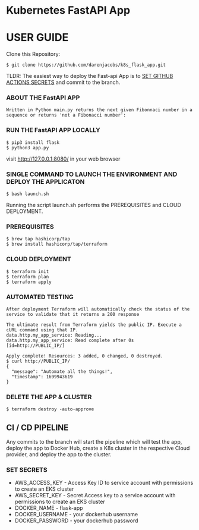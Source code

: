 # Kubernetes FastAPI App


# USER GUIDE

Clone this Repository:
```console
$ git clone https://github.com/darenjacobs/k8s_flask_app.git
```

TLDR:
The easiest way to deploy the Fast-api App is to [SET GITHUB ACTIONS SECRETS](#set-secrets) and commit to the branch.



### ABOUT THE FastAPI APP
```
Written in Python main.py returns the next given Fibonnaci number in a sequence or returns 'not a Fibonacci number':
```

### RUN THE FastAPI APP LOCALLY
```console
$ pip3 install flask
$ python3 app.py
```
visit http://127.0.0.1:8080/ in your web browser


### SINGLE COMMAND TO LAUNCH THE ENVIRONMENT AND DEPLOY THE APPLICATON
```console
$ bash launch.sh
```
Running the script launch.sh performs the PREREQUISITES and CLOUD DEPLOYMENT.


### PREREQUISITES
```console
$ brew tap hashicorp/tap
$ brew install hashicorp/tap/terraform
```

### CLOUD DEPLOYMENT

```console
$ terraform init
$ terraform plan
$ terraform apply
```

### AUTOMATED TESTING
```
After deployment Terraform will automatically check the status of the service to validate that it returns a 200 response

The ultimate result from Terraform yields the public IP. Execute a cURL command using that IP.
data.http.my_app_service: Reading...
data.http.my_app_service: Read complete after 0s [id=http://PUBLIC_IP/]

Apply complete! Resources: 3 added, 0 changed, 0 destroyed.
$ curl http://PUBLIC_IP/
{
  "message": "Automate all the things!",
  "timestamp": 1699943619
}
```

### DELETE THE APP & CLUSTER
```console
$ terraform destroy -auto-approve
```

## CI / CD PIPELINE
Any commits to the branch will start the pipeline which will test the app, deploy the app to Docker Hub, create a K8s cluster in the respective Cloud provider, and deploy the app to the cluster.


### SET SECRETS
- AWS_ACCESS_KEY - Access Key ID to service account with permissions to create an EKS cluster
- AWS_SECRET_KEY - Secret Access key to a service account with permissions to create an EKS  cluster
- DOCKER_NAME - flask-app
- DOCKER_USERNAME - your dockerhub username
- DOCKER_PASSWORD - your dockerhub password

